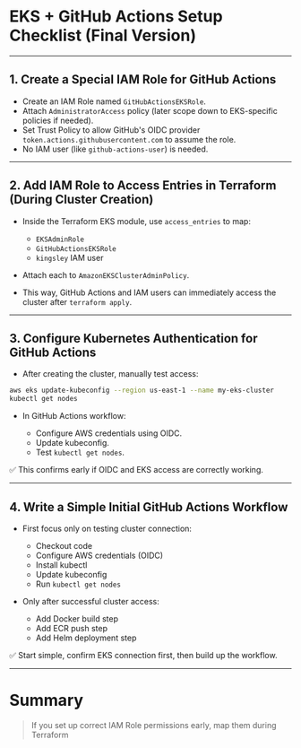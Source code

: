 # EKS + GitHub Actions Setup Checklist (Final Version)

---

## 1. Create a Special IAM Role for GitHub Actions

- Create an IAM Role named `GitHubActionsEKSRole`.
- Attach `AdministratorAccess` policy (later scope down to EKS-specific policies if needed).
- Set Trust Policy to allow GitHub's OIDC provider `token.actions.githubusercontent.com` to assume the role.
- No IAM user (like `github-actions-user`) is needed.

---

## 2. Add IAM Role to Access Entries in Terraform (During Cluster Creation)

- Inside the Terraform EKS module, use `access_entries` to map:

  - `EKSAdminRole`
  - `GitHubActionsEKSRole`
  - `kingsley` IAM user

- Attach each to `AmazonEKSClusterAdminPolicy`.
- This way, GitHub Actions and IAM users can immediately access the cluster after `terraform apply`.

---

## 3. Configure Kubernetes Authentication for GitHub Actions

- After creating the cluster, manually test access:

```bash
aws eks update-kubeconfig --region us-east-1 --name my-eks-cluster
kubectl get nodes
```

- In GitHub Actions workflow:

  - Configure AWS credentials using OIDC.
  - Update kubeconfig.
  - Test `kubectl get nodes`.

✅ This confirms early if OIDC and EKS access are correctly working.

---

## 4. Write a Simple Initial GitHub Actions Workflow

- First focus only on testing cluster connection:

  - Checkout code
  - Configure AWS credentials (OIDC)
  - Install kubectl
  - Update kubeconfig
  - Run `kubectl get nodes`

- Only after successful cluster access:

  - Add Docker build step
  - Add ECR push step
  - Add Helm deployment step

✅ Start simple, confirm EKS connection first, then build up the workflow.

---

# Summary

> If you set up correct IAM Role permissions early, map them during Terraform
